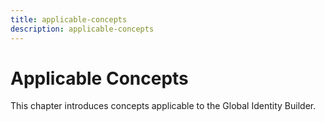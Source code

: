 ```yaml
---
title: applicable-concepts
description: applicable-concepts
---
```

         
# Applicable Concepts

This chapter introduces concepts applicable to the Global Identity Builder.
